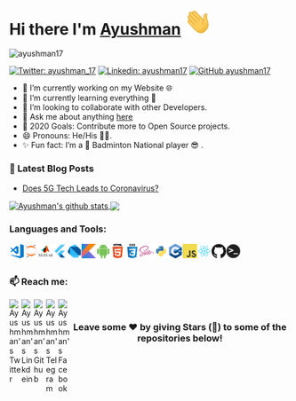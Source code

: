# Hi there I'm [Ayushman](https://www.linkedin.com/in/ayushman17)  <img src="https://raw.githubusercontent.com/ABSphreak/ABSphreak/master/gifs/Hi.gif" width="50px">

<p align="left"> <img src="https://komarev.com/ghpvc/?username=ayushman17&label=Views&color=blue&style=plastic" alt="ayushman17" /></p>

[![Twitter: ayushman_17](https://img.shields.io/twitter/follow/ayushman_17?style=social)](https://twitter.com/ayushman_17)
[![Linkedin: ayushman17](https://img.shields.io/badge/-ayushman17-blue?style=flat-square&logo=Linkedin&logoColor=white&link=https://www.linkedin.com/in/ayushman17/)](https://www.linkedin.com/in/ayushman17/)
[![GitHub ayushman17](https://img.shields.io/github/followers/ayushman17?label=follow&style=social)](https://github.com/ayushman17)
 
- 🔭 I’m currently working on my Website 🌐
- 🌱 I’m currently learning everything 🤣
- 👯 I’m looking to collaborate with other Developers.
- 💬 Ask me about anything [here](https://github.com/ayushman17/ayushman17/issues)
- 🥅 2020 Goals: Contribute more to Open Source projects.
- 😄 Pronouns: He/His 👨🏻.
- ✨ Fun fact: I’m a 🏸 Badminton National player 😎 .

### 📕 Latest Blog Posts
- [Does 5G Tech Leads to Coronavirus?](https://ayushman17.blogspot.com/2020/04/does-5g-tech-leads-to-coronavirus.html)

<a href="https://github.com/iampawan">
 <img align="center" src="https://github-readme-stats.vercel.app/api?username=ayushman17&show_icons=true&theme=dark&line_height=27" alt="Ayushman's github stats"/>
</a>

<a href="https://github.com/ayushman17">
  <img align="center" src="https://github-readme-stats.vercel.app/api/top-langs/?username=ayushman17&theme=dark&hide_langs_below=1" />
</a>

<br>

### Languages and Tools:

<img align="left" alt="Visual Studio Code" width="26px" src="https://raw.githubusercontent.com/github/explore/80688e429a7d4ef2fca1e82350fe8e3517d3494d/topics/visual-studio-code/visual-studio-code.png" />
<img align="left" alt="Jupyter-notebook" width="26px" src="https://raw.githubusercontent.com/github/explore/master/topics/jupyter-notebook/jupyter-notebook.png" />
<img align="left" alt="Matlab" width="26px" src="https://raw.githubusercontent.com/github/explore/master/topics/matlab/matlab.png" />
<img align="left" alt="Flutter" width="26px" src="https://raw.githubusercontent.com/github/explore/80688e429a7d4ef2fca1e82350fe8e3517d3494d/topics/flutter/flutter.png" />
<img align="left" alt="Dart" width="26px" src="https://raw.githubusercontent.com/github/explore/80688e429a7d4ef2fca1e82350fe8e3517d3494d/topics/dart/dart.png" />
<img align="left" alt="Kotlin" width="26px" src="https://raw.githubusercontent.com/github/explore/master/topics/kotlin/kotlin.png" />
<img align="left" alt="Android" width="26px" src="https://raw.githubusercontent.com/github/explore/80688e429a7d4ef2fca1e82350fe8e3517d3494d/topics/android/android.png" />
<img align="left" alt="HTML5" width="26px" src="https://raw.githubusercontent.com/github/explore/80688e429a7d4ef2fca1e82350fe8e3517d3494d/topics/html/html.png" />
<img align="left" alt="CSS3" width="26px" src="https://raw.githubusercontent.com/github/explore/80688e429a7d4ef2fca1e82350fe8e3517d3494d/topics/css/css.png" />
<img align="left" alt="Sass" width="26px" src="https://raw.githubusercontent.com/github/explore/80688e429a7d4ef2fca1e82350fe8e3517d3494d/topics/sass/sass.png" />
<img align="left" alt="Python" width="26px" src="https://raw.githubusercontent.com/github/explore/master/topics/python/python.png" />
<img align="left" alt="Cpp" width="26px" src="https://raw.githubusercontent.com/github/explore/master/topics/cpp/cpp.png" />
<img align="left" alt="JavaScript" width="26px" src="https://raw.githubusercontent.com/github/explore/80688e429a7d4ef2fca1e82350fe8e3517d3494d/topics/javascript/javascript.png" />
<img align="left" alt="React" width="26px" src="https://raw.githubusercontent.com/github/explore/80688e429a7d4ef2fca1e82350fe8e3517d3494d/topics/react/react.png" />
<img align="left" alt="GitHub" width="26px" src="https://raw.githubusercontent.com/github/explore/78df643247d429f6cc873026c0622819ad797942/topics/github/github.png" />
<img align="left" alt="HTML5" width="26px" src="https://raw.githubusercontent.com/github/explore/80688e429a7d4ef2fca1e82350fe8e3517d3494d/topics/terminal/terminal.png" />
<br />

<br>

### 📫 Reach me:

<a href="https://twitter.com/ayushman_17">
  <img align="left" alt="Ayushman's Twitter" width="22px" src="https://cdn.jsdelivr.net/npm/simple-icons@v3/icons/twitter.svg" />
</a>
<a href="https://linkedin.com/in/ayushman17">
  <img align="left" alt="Ayushman's Linkdein" width="22px" src="https://cdn.jsdelivr.net/npm/simple-icons@v3/icons/linkedin.svg" />
</a>
<a href="https://github.com/ayushman17">
  <img align="left" alt="Ayushman's Github" width="22px" src="https://cdn.jsdelivr.net/npm/simple-icons@v3/icons/github.svg" />
</a>
<a href="https://t.me/ayushman17">
  <img align="left" alt="Ayushman's Telegram" width="22px" src="https://cdn.jsdelivr.net/npm/simple-icons@v3/icons/telegram.svg" />
</a>
<a href="https://www.facebook.com/ayushmansingh.chauhan.1">
  <img align="left" alt="Ayushman's Facebook" width="22px" src="https://cdn.jsdelivr.net/npm/simple-icons@v3/icons/facebook.svg" />
</a>
<br />
<div align="center">

### Leave some ❤️ by giving Stars (🌟) to some of the repositories below!

</div>

